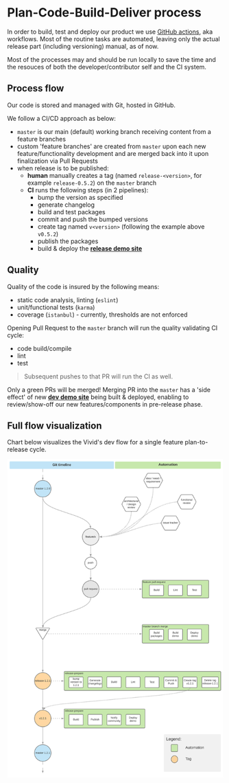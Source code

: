# Plan-Code-Build-Deliver process

In order to build, test and deploy our product we use [GitHub actions](https://help.github.com/en/actions), aka workflows.
Most of the routine tasks are automated, leaving only the actual release part (including versioning) manual, as of now.

Most of the processes may and should be run locally to save the time and the resouces of both the developer/contributor self and the CI system.

## Process flow

Our code is stored and managed with Git, hosted in GitHub.

We follow a CI/CD approach as below:
* `master` is our main (default) working branch receiving content from a feature branches
* custom 'feature branches' are created from `master` upon each new feature/functionality development and are merged back into it upon finalization via Pull Requests
* when release is to be published:
  * __human__ manually creates a tag (named `release-<version>`, for example `release-0.5.2`) on the `master` branch
  * __CI__ runs the following steps (in 2 pipelines):
    * bump the version as specified
    * generate changelog
    * build and test packages
    * commit and push the bumped versions
    * create tag named `v<version>` (following the example above `v0.5.2`)
    * publish the packages
    * build & deploy the [__release demo site__](https://vivid.vonage.com)

## Quality

Quality of the code is insured by the following means:
* static code analysis, linting (`eslint`)
* unit/functional tests (`karma`)
* coverage (`istanbul`) - currently, thresholds are not enforced


Opening Pull Request to the `master` branch will run the quality validating CI cycle:
* code build/compile
* lint
* test
> Subsequent pushes to that PR will run the CI as well.


Only a green PRs will be merged!
Merging PR into the `master` has a 'side effect' of new [__dev demo site__](https://dev.vivid.vonage.com/) being built & deployed, enabling to review/show-off our new features/components in pre-release phase.


## Full flow visualization

Chart below visualizes the Vivid's dev flow for a single feature plan-to-release cycle.

![DevOps flow](assets/images/vivid-devops-flow.svg)